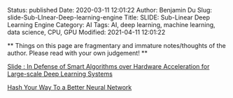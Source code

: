 Status: published
Date: 2020-03-11 12:01:22
Author: Benjamin Du
Slug: slide-Sub-LInear-Deep-learning-engine
Title: SLIDE: Sub-Linear Deep Learning Engine
Category: AI
Tags: AI, deep learning, machine learning, data science, CPU, GPU
Modified: 2021-04-11 12:01:22

**
Things on this page are fragmentary and immature notes/thoughts of the author.
Please read with your own judgement!
**

[Slide : In Defense of Smart Algorithms over Hardware Acceleration for Large-scale Deep Learning Systems](https://www.cs.rice.edu/~as143/Papers/SLIDE_MLSys.pdf)

[Hash Your Way To a Better Neural Network](https://spectrum.ieee.org/tech-talk/computing/hardware/algorithms-and-hardware-for-deep-learning)
